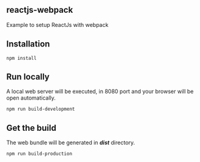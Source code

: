 ## reactjs-webpack
Example to setup ReactJs with webpack

## Installation

    npm install

## Run locally
A local web server will be executed, in 8080 port and your browser will be open automatically.

    npm run build-development

## Get the build
The web bundle will be generated in ***dist*** directory.

    npm run build-production
